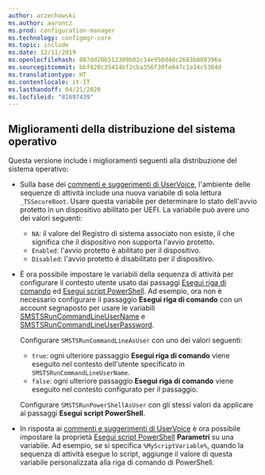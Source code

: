 ```yaml
---
author: aczechowski
ms.author: aaroncz
ms.prod: configuration-manager
ms.technology: configmgr-core
ms.topic: include
ms.date: 12/11/2019
ms.openlocfilehash: 087dd20b512309b02c34e950d4dc2683b880396a
ms.sourcegitcommit: bbf820c35414bf2cba356f30fe047c1a34c5384d
ms.translationtype: HT
ms.contentlocale: it-IT
ms.lasthandoff: 04/21/2020
ms.locfileid: "81697439"
---
```

## <a name="improvements-to-os-deployment"></a><a name="bkmk_osd"></a> Miglioramenti della distribuzione del sistema operativo

Questa versione include i miglioramenti seguenti alla distribuzione del sistema operativo:

- Sulla base dei [commenti e suggerimenti di UserVoice](https://configurationmanager.uservoice.com/forums/300492-ideas/suggestions/19416577-create-an-osd-variable-for-secure-boot-smstssec), l'ambiente delle sequenze di attività include una nuova variabile di sola lettura `_TSSecureBoot`.<!--5842295--> Usare questa variabile per determinare lo stato dell'avvio protetto in un dispositivo abilitato per UEFI. La variabile può avere uno dei valori seguenti:

  - `NA`: il valore del Registro di sistema associato non esiste, il che significa che il dispositivo non supporta l'avvio protetto.
  - `Enabled`: l'avvio protetto è abilitato per il dispositivo.
  - `Disabled`: l'avvio protetto è disabilitato per il dispositivo.

- È ora possibile impostare le variabili della sequenza di attività per configurare il contesto utente usato dai passaggi [Esegui riga di comando](../../../../../osd/understand/task-sequence-steps.md#BKMK_RunCommandLine) ed [Esegui script PowerShell](../../../../../osd/understand/task-sequence-steps.md#BKMK_RunPowerShellScript).<!-- 5573175 --> Ad esempio, ora non è necessario configurare il passaggio **Esegui riga di comando** con un account segnaposto per usare le variabili [SMSTSRunCommandLineUserName](../../../../../osd/understand/task-sequence-variables.md#SMSTSRunCommandLineUserName) e [SMSTSRunCommandLineUserPassword](../../../../../osd/understand/task-sequence-variables.md#SMSTSRunCommandLineUserPassword).

  Configurare `SMSTSRunCommandLineAsUser` con uno dei valori seguenti:

  - `true`: ogni ulteriore passaggio **Esegui riga di comando** viene eseguito nel contesto dell'utente specificato in `SMSTSRunCommandLineUserName`.
  - `false`: ogni ulteriore passaggio **Esegui riga di comando** viene eseguito nel contesto configurato per il passaggio.

  Configurare `SMSTSRunPowerShellAsUser` con gli stessi valori da applicare ai passaggi **Esegui script PowerShell**.

- In risposta ai [commenti e suggerimenti di UserVoice](https://configurationmanager.uservoice.com/forums/300492-ideas/suggestions/38377201-pass-a-task-sequence-variable-to-powershell-script) è ora possibile impostare la proprietà [Esegui script PowerShell](../../../../../osd/understand/task-sequence-steps.md#BKMK_RunPowerShellScript) **Parametri** su una variabile.<!-- 5690481 --> Ad esempio, se si specifica `%MyScriptVariable%`, quando la sequenza di attività esegue lo script, aggiunge il valore di questa variabile personalizzata alla riga di comando di PowerShell.
